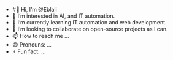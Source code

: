 - #👋 Hi, I’m @Eblali
- 👀 I’m interested in AI, and IT automation.
- 🌱 I’m currently learning IT automation and web development.
- 💞️ I’m looking to collaborate on open-source projects as I can.
- 📫 How to reach me ...
- 😄 Pronouns: ...
- ⚡ Fun fact: ...

<!---
Eblali/Eblali is a ✨ special ✨ repository because its `README.md` (this file) appears on your GitHub profile.
You can click the Preview link to take a look at your changes.
--->
